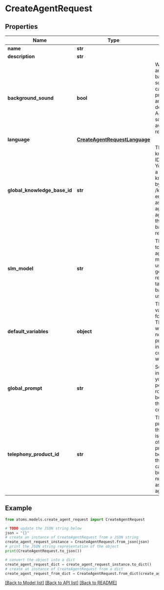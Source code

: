 # CreateAgentRequest


## Properties

Name | Type | Description | Notes
------------ | ------------- | ------------- | -------------
**name** | **str** |  | 
**description** | **str** |  | [optional] 
**background_sound** | **bool** | Whether to add ambient background sound during calls. Currently provides office ambience by default. Additional sound options available upon request. | [optional] [default to False]
**language** | [**CreateAgentRequestLanguage**](CreateAgentRequestLanguage.md) |  | [optional] 
**global_knowledge_base_id** | **str** | The global knowledge base ID of the agent. You can create a global knowledge base by using the /knowledgebase endpoint and assign it to the agent. The agent will use this knowledge base for its responses. | [optional] 
**slm_model** | **str** | The LLM model to use for the agent. LLM model will be used to generate the response and take decisions based on the user&#39;s query. | [optional] [default to 'electron']
**default_variables** | **object** | The default variables to use for the agent. These variables will be used if no variables are provided when initiating a conversation with the agent. | [optional] 
**global_prompt** | **str** | Set global instructions for your agent&#39;s personality, role, and behavior throughout conversations | [optional] 
**telephony_product_id** | **str** | The telephony product ID of the agent. This is the product ID of the telephony product that will be used to make the outbound call. You can buy telephone number and assign it to the agent. | [optional] 

## Example

```python
from atoms.models.create_agent_request import CreateAgentRequest

# TODO update the JSON string below
json = "{}"
# create an instance of CreateAgentRequest from a JSON string
create_agent_request_instance = CreateAgentRequest.from_json(json)
# print the JSON string representation of the object
print(CreateAgentRequest.to_json())

# convert the object into a dict
create_agent_request_dict = create_agent_request_instance.to_dict()
# create an instance of CreateAgentRequest from a dict
create_agent_request_from_dict = CreateAgentRequest.from_dict(create_agent_request_dict)
```
[[Back to Model list]](../README.md#documentation-for-models) [[Back to API list]](../README.md#documentation-for-api-endpoints) [[Back to README]](../README.md)


